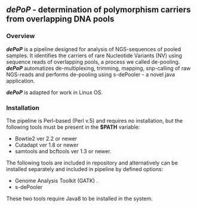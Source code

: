 ## _**dePoP**_ - determination of polymorphism carriers from overlapping DNA pools

### Overview

_**dePoP**_ is a pipeline designed for analysis of NGS-sequences of pooled samples. It identifies the carriers of rare Nucleotide Variants (NV) using sequence reads of overlapping pools, a process we called de-pooling. _**dePoP**_ automatizes de-multiplexing, trimming, mapping, snp-calling of raw NGS-reads and performs de-pooling using s-dePooler - a novel java application.

_**dePoP**_ is adapted for work in Linux OS.

### Installation

The pipeline is Perl-based (Perl v.5) and requires no installation, but the following tools must be present in the **$PATH** variable:

* Bowtie2 ver 2.2 or newer
* Cutadapt ver 1.8 or newer
* samtools and bcftools ver 1.3 or newer.

The following tools are included in repository and alternatively can be installed separately and included in pipeline by defined options:

* Genome Analysis Toolkit (GATK) .
* s-dePooler  

These two tools require Java8 to be installed in the system.
